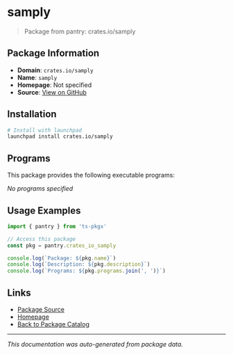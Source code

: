 # samply

> Package from pantry: crates.io/samply

## Package Information

- **Domain**: `crates.io/samply`
- **Name**: `samply`
- **Homepage**: Not specified
- **Source**: [View on GitHub](https://github.com/pkgxdev/pantry/tree/main/projects/crates.io/samply/package.yml)

## Installation

```bash
# Install with launchpad
launchpad install crates.io/samply
```

## Programs

This package provides the following executable programs:

*No programs specified*

## Usage Examples

```typescript
import { pantry } from 'ts-pkgx'

// Access this package
const pkg = pantry.crates_io_samply

console.log(`Package: ${pkg.name}`)
console.log(`Description: ${pkg.description}`)
console.log(`Programs: ${pkg.programs.join(', ')}`)
```

## Links

- [Package Source](https://github.com/pkgxdev/pantry/tree/main/projects/crates.io/samply/package.yml)
- [Homepage](#)
- [Back to Package Catalog](../package-catalog.md)

---

*This documentation was auto-generated from package data.*
